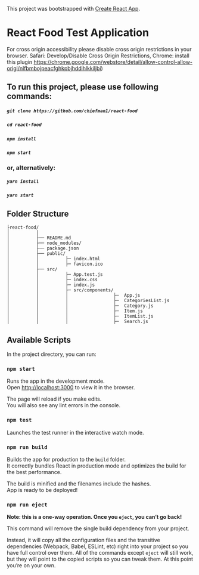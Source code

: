This project was bootstrapped with [Create React App](https://github.com/facebookincubator/create-react-app).

# React Food Test Application

For cross origin accessibility please disable cross origin restrictions in your browser. Safari: Develop/Disable Cross Origin Restrictions, Chrome:
install this plugin https://chrome.google.com/webstore/detail/allow-control-allow-origi/nlfbmbojpeacfghkpbjhddihlkkiljbi)

## To run this project, please use following commands:

##### `git clone https://github.com/chiefman1/react-food`
##### `cd react-food`
##### `npm install`
##### `npm start`

### or, alternatively:

##### `yarn install`
##### `yarn start`

## Folder Structure
```
├react-food/
│          │
│          ├── README.md
│          ├── node_modules/
│          ├── package.json
│          ├── public/
│          │          ├─ index.html
│          │          ├─ favicon.ico
│          ├── src/
│          │          ├─ App.test.js
│          │          ├─ index.css
│          │          ├─ index.js
│          │          ├─ src/components/
│          │          │                 ├─  App.js
│          │          │                 ├─  CategoriesList.js
│          │          │                 ├─  Category.js
│          │          │                 ├─  Item.js
│          │          │                 ├─  ItemList.js
│          │          │                 ├─  Search.js
```
## Available Scripts

In the project directory, you can run:

### `npm start`

Runs the app in the development mode.<br>
Open [http://localhost:3000](http://localhost:3000) to view it in the browser.

The page will reload if you make edits.<br>
You will also see any lint errors in the console.

### `npm test`

Launches the test runner in the interactive watch mode.<br>

### `npm run build`

Builds the app for production to the `build` folder.<br>
It correctly bundles React in production mode and optimizes the build for the best performance.

The build is minified and the filenames include the hashes.<br>
App is ready to be deployed!

### `npm run eject`

**Note: this is a one-way operation. Once you `eject`, you can’t go back!**

This command will remove the single build dependency from your project.

Instead, it will copy all the configuration files and the transitive dependencies (Webpack, Babel, ESLint, etc) right into your project so you have full control over them. All of the commands except `eject` will still work, but they will point to the copied scripts so you can tweak them. At this point you’re on your own.
